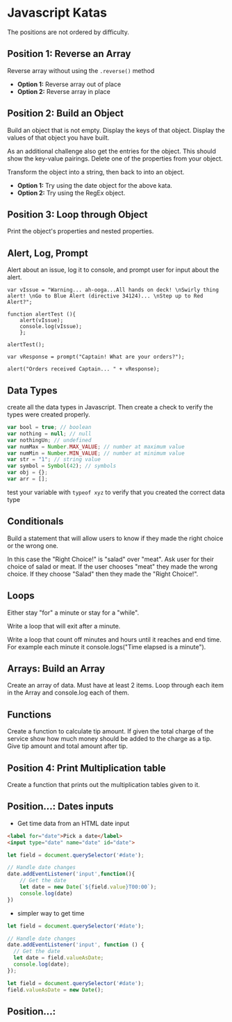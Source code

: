 # Javascript Katas

The positions are not ordered by difficulty.

## Position 1: Reverse an Array

Reverse array without using the `.reverse()` method

- **Option 1:** Reverse array out of place
- **Option 2:** Reverse array in place

## Position 2: Build an Object

Build an object that is not empty. Display the keys of that object. Display the values of that object you have built.

As an additional challenge also get the entries for the object. This should show the key-value pairings. Delete one of the properties from your object.

Transform the object into a string, then back to into an object.

- **Option 1:** Try using the date object for the above kata.
- **Option 2:** Try using the RegEx object.

## Position 3: Loop through Object

Print the object's properties and nested properties.

## Alert, Log, Prompt

Alert about an issue, log it to console, and prompt user for input about the alert.

```
var vIssue = "Warning... ah-ooga...All hands on deck! \nSwirly thing alert! \nGo to Blue Alert (directive 34124)... \nStep up to Red Alert?";

function alertTest (){
    alert(vIssue);
    console.log(vIssue);
    };

alertTest();

var vResponse = prompt("Captain! What are your orders?");

alert("Orders received Captain... " + vResponse);
```

## Data Types

create all the data types in Javascript. Then create a check to verify the types were created properly.

```javascript
var bool = true; // boolean
var nothing = null; // null
var nothingUn; // undefined
var numMax = Number.MAX_VALUE; // number at maximum value
var numMin = Number.MIN_VALUE; // number at minimum value
var str = "1"; // string value
var symbol = Symbol(42); // symbols
var obj = {};
var arr = [];
```

test your variable with `typeof xyz` to verify that you created the correct data type

## Conditionals

Build a statement that will allow users to know if they made the right choice or the wrong one.

In this case the "Right Choice!" is "salad" over "meat". Ask user for their choice of salad or meat. If the user chooses "meat" they made the wrong choice. If they choose "Salad" then they made the "Right Choice!".

## Loops

Either stay "for" a minute or stay for a "while".

Write a loop that will exit after a minute.

Write a loop that count off minutes and hours until it reaches and end time. For example each minute it console.logs("Time elapsed is a minute").

## Arrays: Build an Array

Create an array of data. Must have at least 2 items. Loop through each item in the Array and console.log each of them.

## Functions

Create a function to calculate tip amount. If given the total charge of the service show how much money should be added to the charge as a tip. Give tip amount and total amount after tip.


## Position 4: Print Multiplication table

Create a function that prints out the multiplication tables given to it.

## Position...: Dates inputs

* Get time data from an HTML date input
```html
<label for="date">Pick a date</label>
<input type="date" name="date" id="date">
```

```javascript
let field = document.querySelector('#date');

// Handle date changes
date.addEventListener('input',function(){
    // Get the date
    let date = new Date(`${field.value}T00:00`);
    console.log(date)
})
```
* simpler way to get time

```javascript
let field = document.querySelector('#date');

// Handle date changes
date.addEventListener('input', function () {
  // Get the date
  let date = field.valueAsDate;
  console.log(date);
});
```

```javascript
let field = document.querySelector('#date');
field.valueAsDate = new Date();
```

## Position...: 
